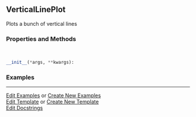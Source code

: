 ## <a id="McUtils.Plots.Plots.VerticalLinePlot">VerticalLinePlot</a>
Plots a bunch of vertical lines

### Properties and Methods
<a id="McUtils.Plots.Plots.VerticalLinePlot.__init__" class="docs-object-method">&nbsp;</a>
```python
__init__(*args, **kwargs): 
```

### Examples


___

[Edit Examples](https://github.com/McCoyGroup/References/edit/gh-pages/Documentation/examples/McUtils/Plots/Plots/VerticalLinePlot.md) or 
[Create New Examples](https://github.com/McCoyGroup/References/new/gh-pages/?filename=Documentation/examples/McUtils/Plots/Plots/VerticalLinePlot.md) <br/>
[Edit Template](https://github.com/McCoyGroup/References/edit/gh-pages/Documentation/templates/McUtils/Plots/Plots/VerticalLinePlot.md) or 
[Create New Template](https://github.com/McCoyGroup/References/new/gh-pages/?filename=Documentation/templates/McUtils/Plots/Plots/VerticalLinePlot.md) <br/>
[Edit Docstrings](https://github.com/McCoyGroup/McUtils/edit/master/Plots/Plots.py?message=Update%20Docs)